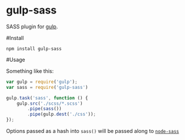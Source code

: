 gulp-sass
=========

SASS plugin for [gulp](https://github.com/wearefractal/gulp).

#Install

```
npm install gulp-sass
```

#Usage

Something like this:

```javascript
var gulp = require('gulp');
var sass = require('gulp-sass')

gulp.task('sass', function () {
	gulp.src('./scss/*.scss')
		.pipe(sass())
		.pipe(gulp.dest('./css'));
});
```

Options passed as a hash into ```sass()``` will be passed along to [```node-sass```](https://github.com/andrew/node-sass)

